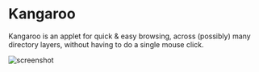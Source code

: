 # Kangaroo

Kangaroo is an applet for quick & easy browsing, across (possibly) many directory layers, without having to do a single mouse click.

![screenshot](https://github.com/UbuntuBudgie/budgie-extras/blob/master/budgie-kangaroo/screenshot.png)

